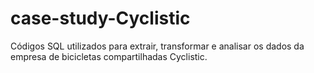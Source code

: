 # case-study-Cyclistic
Códigos SQL utilizados para extrair, transformar e analisar os dados da empresa de bicicletas compartilhadas Cyclistic.
